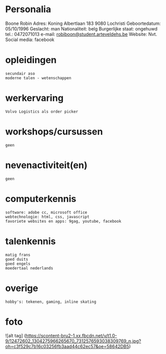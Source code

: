 <h1>Personalia</h1>
    
Boone Robin
Adres:
Koning Albertlaan 183
9080 Lochristi
Geboortedatum: 05/10/1996
Geslacht: man
Nationaliteit: belg
Burgerlijke staat: ongehuwd
tel.: 0472071013
e-mail: robiboon@student.arteveldehs.be
Website: Nvt.
Social media: facebook
    
<h1>opleidingen</h1>
 
    secundair aso 
    moderne talen - wetenschappen
    
<h1>werkervaring</h1>
    
    Volvo Logistics als order picker
    
<h1>workshops/cursussen</h1>

    geen
    
<h1>nevenactiviteit(en)</h1>

    geen
    
<h1>computerkennis</h1>

    software: adobe cc, microsoft office
    webtechnologie: html, css, javascript
    favoriete websites en apps: 9gag, youtube, facebook
    
<h1>talenkennis</h1>

    matig frans
    goed duits
    goed engels
    moedertaal nederlands
    
<h1>overige</h1>
    
    hobby's: tekenen, gaming, inline skating
    
<h1>foto </h1>
    
![alt tag] (https://scontent-bru2-1.xx.fbcdn.net/v/t1.0-9/12472602_1304275966265670_7312576593038309769_n.jpg?oh=c3f529c7b16c03256fb3aad44c62ec57&oe=58642DB5)